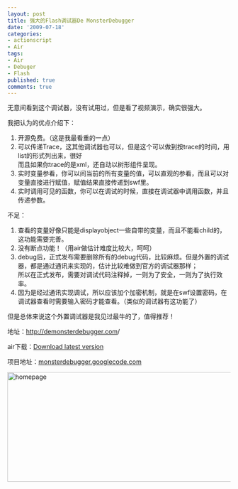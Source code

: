 ```yaml
---
layout: post
title: 强大的Flash调试器De MonsterDebugger
date: '2009-07-18'
categories:
- actionscript
- Air
tags:
- Air
- Debuger
- Flash
published: true
comments: true
---
```

<p>无意间看到这个调试器，没有试用过，但是看了视频演示，确实很强大。</p>

<p>我把认为的优点介绍下：
<ol>
	<li>开源免费。（这是我最看重的一点）</li>
	<li>可以传递Trace，这其他调试器也可以，但是这个可以做到按trace的时间，用list的形式列出来，很好<br />
而且如果你trace的是xml，还自动以树形组件呈现。</li>
	<li>实时变量参看，你可以间当前的所有变量的值，可以直观的参看，而且可以对变量直接进行赋值，赋值结果直接传递到swf里。</li>
	<li>实时调用可见的函数，你可以在调试的时候，直接在调试器中调用函数，并且传递参数。</li>
</ol>
不足：
<ol>
	<li>查看的变量好像只能是displayobject一些自带的变量，而且不能看child的，这功能需要完善。</li>
	<li>没有断点功能！（用air做估计难度比较大，呵呵）</li>
	<li>debug后，正式发布需要删除所有的debug代码，比较麻烦。但是外置的调试器，都是通过通讯来实现的，估计比较难做到官方的调试器那样；<br />
所以在正式发布，需要对调试代码注释掉，一则为了安全，一则为了执行效率。</li>
	<li>因为是经过通讯实现调试，所以应该加个加密机制，就是在swf设置密码，在调试器查看时需要输入密码才能查看。（类似的调试器有这功能了）</li>
</ol>
但是总体来说这个外置调试器是我见过最牛的了，值得推荐！</p>

<p>地址：<a href="http://demonsterdebugger.com/" target="_blank">http://demonsterdebugger.com</a>/</p>

<p>air下载：<a id="download" href="http://monsterdebugger.googlecode.com/files/MonsterDebuggerV2_04.air" target="_blank">Download latest version</a></p>

<p>项目地址：<a href="http://monsterdebugger.googlecode.com" target="_blank">monsterdebugger.googlecode.com</a></p>

<p><a href="{{urls.media}}/2009/07/homepage.png"><img class="alignnone size-full wp-image-525" title="homepage" src="{{urls.media}}/2009/07/homepage.png" alt="homepage" width="658" height="247" /></a></p>
